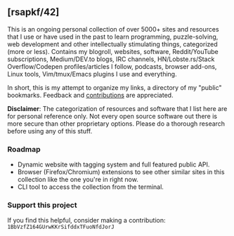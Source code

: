 ## [rsapkf/42]

This is an ongoing personal collection of over 5000+ sites and resources that I use or have used in the past to learn programming, puzzle-solving, web development and other intellectually stimulating things, categorized (more or less). Contains my blogroll, websites, software, Reddit/YouTube subscriptions, Medium/DEV.to blogs, IRC channels, HN/Lobste.rs/Stack Overflow/Codepen profiles/articles I follow, podcasts, browser add-ons, Linux tools, Vim/tmux/Emacs plugins I use and everything.

In short, this is my attempt to organize my links, a directory of my "public" bookmarks. Feedback and [contributions](CONTRIBUTING.md) are appreciated.

**Disclaimer**: The categorization of resources and software that I list here are for personal reference only. Not every open source software out there is more secure than other proprietary options. Please do a thorough research before using any of this stuff.

### Roadmap

- Dynamic website with tagging system and full featured public API.
- Browser (Firefox/Chromium) extensions to see other similar sites in this collection like the one you're in right now.
- CLI tool to access the collection from the terminal.

### Support this project

If you find this helpful, consider making a contribution: `1BbVzfZ164GUrwKKrSifddxTFuoNfdJorJ`
